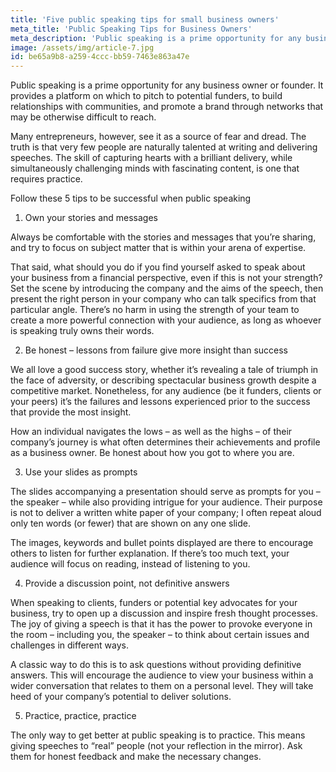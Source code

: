 ```yaml
---
title: 'Five public speaking tips for small business owners'
meta_title: 'Public Speaking Tips for Business Owners'
meta_description: 'Public speaking is a prime opportunity for any business owner or founder. It provides a platform on which to pitch to potential funders, to build relationships with communities, and promote a brand through networks that may be otherwise difficult to reach.'
image: /assets/img/article-7.jpg
id: be65a9b8-a259-4ccc-bb59-7463e863a47e
---
```

Public speaking is a prime opportunity for any business owner or founder. It provides a platform on which to pitch to potential funders, to build relationships with communities, and promote a brand through networks that may be otherwise difficult to reach.

Many entrepreneurs, however, see it as a source of fear and dread. The truth is that very few people are naturally talented at writing and delivering speeches. The skill of capturing hearts with a brilliant delivery, while simultaneously challenging minds with fascinating content, is one that requires practice.

Follow these 5 tips to be successful when public speaking

1. Own your stories and messages

Always be comfortable with the stories and messages that you’re sharing, and try to focus on subject matter that is within your arena of expertise.

That said, what should you do if you find yourself asked to speak about your business from a financial perspective, even if this is not your strength? Set the scene by introducing the company and the aims of the speech, then present the right person in your company who can talk specifics from that particular angle. There’s no harm in using the strength of your team to create a more powerful connection with your audience, as long as whoever is speaking truly owns their words.

2. Be honest – lessons from failure give more insight than success

We all love a good success story, whether it’s revealing a tale of triumph in the face of adversity, or describing spectacular business growth despite a competitive market. Nonetheless, for any audience (be it funders, clients or your peers) it’s the failures and lessons experienced prior to the success that provide the most insight.

How an individual navigates the lows – as well as the highs – of their company’s journey is what often determines their achievements and profile as a business owner. Be honest about how you got to where you are.

3. Use your slides as prompts

The slides accompanying a presentation should serve as prompts for you – the speaker – while also providing intrigue for your audience. Their purpose is not to deliver a written white paper of your company; I often repeat aloud only ten words (or fewer) that are shown on any one slide.

The images, keywords and bullet points displayed are there to encourage others to listen for further explanation. If there’s too much text, your audience will focus on reading, instead of listening to you.

4. Provide a discussion point, not definitive answers

When speaking to clients, funders or potential key advocates for your business, try to open up a discussion and inspire fresh thought processes. The joy of giving a speech is that it has the power to provoke everyone in the room – including you, the speaker – to think about certain issues and challenges in different ways.

A classic way to do this is to ask questions without providing definitive answers. This will encourage the audience to view your business within a wider conversation that relates to them on a personal level. They will take heed of your company’s potential to deliver solutions.

5. Practice, practice, practice

The only way to get better at public speaking is to practice. This means giving speeches to “real” people (not your reflection in the mirror). Ask them for honest feedback and make the necessary changes.
